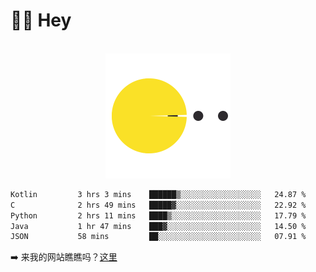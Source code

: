 
# 👋🏻 Hey
<div align="center">
	<br>
	<img src="https://raw.githubusercontent.com/Aniket965/Aniket965/master/pacman.svg?sanitize=true" width="200" height="200">
	<br>
</div>

<!--START_SECTION:waka-->

```txt
Kotlin         3 hrs 3 mins    ██████▒░░░░░░░░░░░░░░░░░░   24.87 %
C              2 hrs 49 mins   █████▓░░░░░░░░░░░░░░░░░░░   22.92 %
Python         2 hrs 11 mins   ████▒░░░░░░░░░░░░░░░░░░░░   17.79 %
Java           1 hr 47 mins    ███▓░░░░░░░░░░░░░░░░░░░░░   14.50 %
JSON           58 mins         ██░░░░░░░░░░░░░░░░░░░░░░░   07.91 %
```

<!--END_SECTION:waka-->

 ➡️  来我的网站瞧瞧吗？[这里](https://www.shaolongfei.com)
